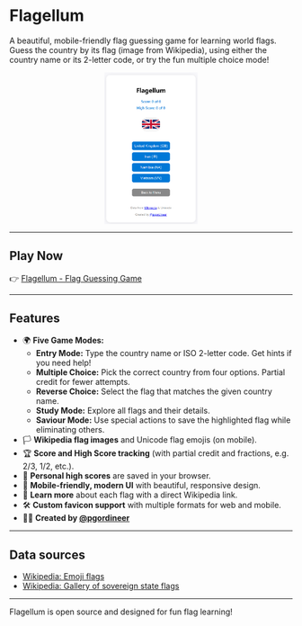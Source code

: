 # Flagellum

A beautiful, mobile-friendly flag guessing game for learning world flags. Guess the country by its flag (image from Wikipedia), using either the country name or its 2-letter code, or try the fun multiple choice mode!

<a href="https://pgordineer.github.io/Flagellum/">
  <img src="flagellumsample.png" alt="Flagellum Sample" style="max-width:33%;height:auto;display:block;margin:auto;" />
</a>

---

## Play Now

👉 [Flagellum - Flag Guessing Game](https://pgordineer.github.io/Flagellum/)

---

## Features

- 🌍 **Five Game Modes:**
  - **Entry Mode:** Type the country name or ISO 2-letter code. Get hints if you need help!
  - **Multiple Choice:** Pick the correct country from four options. Partial credit for fewer attempts.
  - **Reverse Choice:** Select the flag that matches the given country name.
  - **Study Mode:** Explore all flags and their details.
  - **Saviour Mode:** Use special actions to save the highlighted flag while eliminating others.
- 🏳️ **Wikipedia flag images** and Unicode flag emojis (on mobile).
- 🏆 **Score and High Score tracking** (with partial credit and fractions, e.g. 2/3, 1/2, etc.).
- 💾 **Personal high scores** are saved in your browser.
- 📱 **Mobile-friendly, modern UI** with beautiful, responsive design.
- 🔗 **Learn more** about each flag with a direct Wikipedia link.
- 🛠️ **Custom favicon support** with multiple formats for web and mobile.
- 👨‍💻 **Created by [@pgordineer](https://github.com/pgordineer)**

---

## Data sources
- [Wikipedia: Emoji flags](https://en.wikipedia.org/wiki/Emoji_flags)
- [Wikipedia: Gallery of sovereign state flags](https://en.wikipedia.org/wiki/Gallery_of_sovereign_state_flags)

---

Flagellum is open source and designed for fun flag learning!

